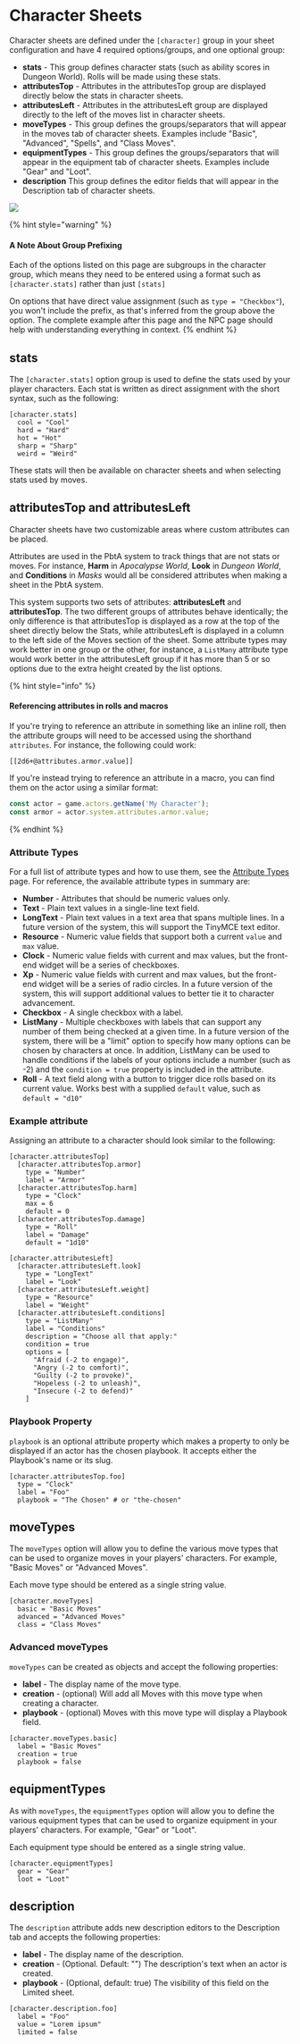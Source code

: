 # Character Sheets

Character sheets are defined under the `[character]` group in your sheet configuration and have 4 required options/groups, and one optional group:

* **stats** - This group defines character stats (such as ability scores in Dungeon World). Rolls will be made using these stats.
* **attributesTop** - Attributes in the attributesTop group are displayed directly below the stats in character sheets.&#x20;
* **attributesLeft** - Attributes in the attributesLeft group are displayed directly to the left of the moves list in character sheets.
* **moveTypes** - This group defines the groups/separators that will appear in the moves tab of character sheets. Examples include "Basic", "Advanced", "Spells", and "Class Moves".
* **equipmentTypes** - This group defines the groups/separators that will appear in the equipment tab of character sheets. Examples include "Gear" and "Loot".
* **description** This group defines the editor fields that will appear in the Description tab of character sheets.

![](<.gitbook/assets/image (6).png>)

{% hint style="warning" %}
#### A Note About Group Prefixing

Each of the options listed on this page are subgroups in the character group, which means they need to be entered using a format such as `[character.stats]` rather than just `[stats]`

On options that have direct value assignment (such as `type = "Checkbox"`), you won't include the prefix, as that's inferred from the group above the option. The complete example after this page and the NPC page should help with understanding everything in context.
{% endhint %}

## stats

The `[character.stats]` option group is used to define the stats used by your player characters. Each stat is written as direct assignment with the short syntax, such as the following:

```
[character.stats]
  cool = "Cool"
  hard = "Hard"
  hot = "Hot"
  sharp = "Sharp"
  weird = "Weird"
```

These stats will then be available on character sheets and when selecting stats used by moves.

## attributesTop and attributesLeft

Character sheets have two customizable areas where custom attributes can be placed.

Attributes are used in the PbtA system to track things that are not stats or moves. For instance, **Harm** in _Apocalypse World_, **Look** in _Dungeon World_, and **Conditions** in _Masks_ would all be considered attributes when making a sheet in the PbtA system.

This system supports two sets of attributes: **attributesLeft** and **attributesTop**. The two different groups of attributes behave identically; the only difference is that attributesTop is displayed as a row at the top of the sheet directly below the Stats, while attributesLeft is displayed in a column to the left side of the Moves section of the sheet. Some attribute types may work better in one group or the other, for instance, a `ListMany` attribute type would work better in the attributesLeft group if it has more than 5 or so options due to the extra height created by the list options.

{% hint style="info" %}
#### Referencing attributes in rolls and macros

If you're trying to reference an attribute in something like an inline roll, then the attribute groups will need to be accessed using the shorthand `attributes`. For instance, the following could work:

```
[[2d6+@attributes.armor.value]]
```

If you're instead trying to reference an attribute in a macro, you can find them on the actor using a similar format:

```javascript
const actor = game.actors.getName('My Character');
const armor = actor.system.attributes.armor.value;
```
{% endhint %}

### Attribute Types

For a full list of attribute types and how to use them, see the [Attribute Types](configuration-reference-1/attribute-types.md) page. For reference, the available attribute types in summary are:

* **Number** - Attributes that should be numeric values only.
* **Text** - Plain text values in a single-line text field.
* **LongText** - Plain text values in a text area that spans multiple lines. In a future version of the system, this will support the TinyMCE text editor.
* **Resource** - Numeric value fields that support both a current `value` and `max` value.
* **Clock** - Numeric value fields with current and max values, but the front-end widget will be a series of checkboxes.
* **Xp** - Numeric value fields with current and max values, but the front-end widget will be a series of radio circles. In a future version of the system, this will support additional values to better tie it to character advancement.
* **Checkbox** - A single checkbox with a label.
* **ListMany** - Multiple checkboxes with labels that can support any number of them being checked at a given time. In a future version of the system, there will be a "limit" option to specify how many options can be chosen by characters at once. In addition, ListMany can be used to handle conditions if the labels of your options include a number (such as -2) and the `condition = true` property is included in the attribute.
* **Roll** - A text field along with a button to trigger dice rolls based on its current value. Works best with a supplied `default` value, such as `default = "d10"`

### Example attribute

Assigning an attribute to a character should look similar to the following:

```
[character.attributesTop]
  [character.attributesTop.armor]
    type = "Number"
    label = "Armor"
  [character.attributesTop.harm]
    type = "Clock"
    max = 6
    default = 0
  [character.attributesTop.damage]
    type = "Roll"
    label = "Damage"
    default = "1d10"

[character.attributesLeft]
  [character.attributesLeft.look]
    type = "LongText"
    label = "Look"
  [character.attributesLeft.weight]
    type = "Resource"
    label = "Weight"
  [character.attributesLeft.conditions]
    type = "ListMany"
    label = "Conditions"
    description = "Choose all that apply:"
    condition = true
    options = [
      "Afraid (-2 to engage)",
      "Angry (-2 to comfort)",
      "Guilty (-2 to provoke)",
      "Hopeless (-2 to unleash)",
      "Insecure (-2 to defend)"
    ]

```


### Playbook Property
`playbook` is an optional attribute property which makes a property to only be displayed if an actor has the chosen playbook. It accepts either the Playbook's name or its slug.

```
[character.attributesTop.foo]
  type = "Clock"
  label = "Foo"
  playbook = "The Chosen" # or "the-chosen"
```

## moveTypes

The `moveTypes` option will allow you to define the various move types that can be used to organize moves in your players' characters. For example, "Basic Moves" or "Advanced Moves".

Each move type should be entered as a single string value.

```
[character.moveTypes]
  basic = "Basic Moves"
  advanced = "Advanced Moves"
  class = "Class Moves"
```

### Advanced moveTypes
`moveTypes` can be created as objects and accept the following properties:

* **label** - The display name of the move type.
* **creation** - (optional) Will add all Moves with this move type when creating a character.
* **playbook** - (optional) Moves with this move type will display a Playbook field.

```
[character.moveTypes.basic]
  label = "Basic Moves"
  creation = true
  playbook = false
```

## equipmentTypes

As with `moveTypes`, the `equipmentTypes` option will allow you to define the various equipment types that can be used to organize equipment in your players' characters. For example, "Gear" or "Loot".

Each equipment type should be entered as a single string value.

```
[character.equipmentTypes]
  gear = "Gear"
  loot = "Loot"
```

## description

The `description` attribute adds new description editors to the Description tab and accepts the following properties:

* **label** - The display name of the description.
* **creation** - (Optional. Default: "") The description's text when an actor is created.
* **playbook** - (Optional, default: true) The visibility of this field on the Limited sheet.

```
[character.description.foo]
  label = "Foo"
  value = "Lorem ipsum"
  limited = false
```